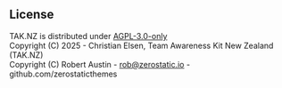 
## License

TAK.NZ is distributed under [AGPL-3.0-only](LICENSE)\
Copyright (C) 2025 - Christian Elsen, Team Awareness Kit New Zealand (TAK.NZ)\
Copyright (C) Robert Austin - rob@zerostatic.io - github.com/zerostaticthemes

